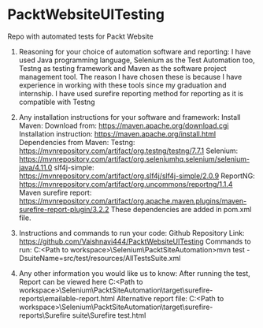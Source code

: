 # PacktWebsiteUITesting
Repo with automated tests for Packt Website
1. Reasoning for your choice of automation software and reporting:
I have used Java programming language, Selenium as the Test Automation too, Testng as testing framework and Maven as the software project management tool. The reason I have chosen these is because I have experience in working with these tools since my graduation and internship.
I have used surefire reporting method for reporting as it is compatible with Testng


2. Any installation instructions for your software and framework:
   Install Maven:
   Download from: https://maven.apache.org/download.cgi
   Installation instruction: https://maven.apache.org/install.html
   Dependencies from Maven:
   Testng: https://mvnrepository.com/artifact/org.testng/testng/7.7.1
   Selenium: https://mvnrepository.com/artifact/org.seleniumhq.selenium/selenium-java/4.11.0
   slf4j-simple: https://mvnrepository.com/artifact/org.slf4j/slf4j-simple/2.0.9
   ReportNG: https://mvnrepository.com/artifact/org.uncommons/reportng/1.1.4
   Maven surefire report: https://mvnrepository.com/artifact/org.apache.maven.plugins/maven-surefire-report-plugin/3.2.2
   These dependencies are added in pom.xml file.

4. Instructions and commands to run your code:
   Github Repository Link:  https://github.com/Vaishnavi444/PacktWebsiteUITesting
   Commands to run:
   C:\<Path to workspace>\Selenium\PacktSiteAutomation>mvn test -DsuiteName=src/test/resources/AllTestsSuite.xml
   
6. Any other information you would like us to know:
   After running the test, Report can be viewed here
   C:\<Path to workspace>\Selenium\PacktSiteAutomation\target\surefire-reports\emailable-report.html
   Alternative report file:
   C:\<Path to workspace>\Selenium\PacktSiteAutomation\target\surefire-reports\Surefire suite\Surefire test.html
